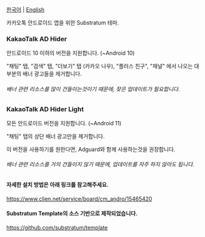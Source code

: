 [한국어](https://github.com/Inotia96/Android_KakaoTalk_AD_Hider) | [English](https://github.com/Inotia96/Android_KakaoTalk_AD_Hider/blob/main/README_en-US.md)

카카오톡 안드로이드 앱을 위한 Substratum 테마.


### KakaoTalk AD Hider 

안드로이드 10 이하의 버전을 지원합니다. (~Android 10)

"채팅" 탭, "검색" 탭, "더보기" 탭 (카카오 나우), "플러스 친구", "채널" 에서 나오는 대부분의 배너 광고들을 제거합니다.

###### 배너 관련 리소스를 많이 건들이는것이기 때문에, 잦은 업데이트가 필요합니다.


### KakaoTalk AD Hider Light

모든 안드로이드 버전을 지원합니다. (~Android 11)

"채팅" 탭의 상단 배너 광고만을 제거합니다.

이 버전을 사용하기를 원한다면, Adguard와 함께 사용하는것을 권장합니다.

###### 배너 관련 리소스를 거의 건들이지 않기 때문에, 업데이트를 자주 하지 않아도 됩니다.


#### 자세한 설치 방법은 아래 링크를 참고해주세요.

https://www.clien.net/service/board/cm_andro/15465420

#### Substratum Template의 소스 기반으로 제작되었습니다.

https://github.com/substratum/template
